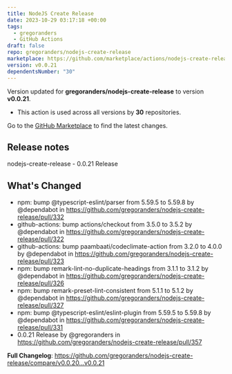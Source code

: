 ```yaml
---
title: NodeJS Create Release
date: 2023-10-29 03:17:18 +00:00
tags:
  - gregoranders
  - GitHub Actions
draft: false
repo: gregoranders/nodejs-create-release
marketplace: https://github.com/marketplace/actions/nodejs-create-release
version: v0.0.21
dependentsNumber: "30"
---
```



Version updated for **gregoranders/nodejs-create-release** to version **v0.0.21**.
- This action is used across all versions by **30** repositories.

Go to the [GitHub Marketplace](https://github.com/marketplace/actions/nodejs-create-release) to find the latest changes.

## Release notes

nodejs-create-release - 0.0.21 Release

## What's Changed
* npm: bump @typescript-eslint/parser from 5.59.5 to 5.59.8 by @dependabot in https://github.com/gregoranders/nodejs-create-release/pull/332
* github-actions: bump actions/checkout from 3.5.0 to 3.5.2 by @dependabot in https://github.com/gregoranders/nodejs-create-release/pull/322
* github-actions: bump paambaati/codeclimate-action from 3.2.0 to 4.0.0 by @dependabot in https://github.com/gregoranders/nodejs-create-release/pull/323
* npm: bump remark-lint-no-duplicate-headings from 3.1.1 to 3.1.2 by @dependabot in https://github.com/gregoranders/nodejs-create-release/pull/326
* npm: bump remark-preset-lint-consistent from 5.1.1 to 5.1.2 by @dependabot in https://github.com/gregoranders/nodejs-create-release/pull/327
* npm: bump @typescript-eslint/eslint-plugin from 5.59.5 to 5.59.8 by @dependabot in https://github.com/gregoranders/nodejs-create-release/pull/331
* 0.0.21 Release by @gregoranders in https://github.com/gregoranders/nodejs-create-release/pull/357


**Full Changelog**: https://github.com/gregoranders/nodejs-create-release/compare/v0.0.20...v0.0.21
